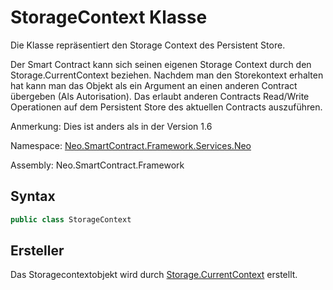 # StorageContext Klasse

Die Klasse repräsentiert den Storage Context des Persistent Store. 

Der Smart Contract kann sich seinen eigenen Storage Context durch den Storage.CurrentContext beziehen. Nachdem man den Storekontext erhalten hat kann man das Objekt als ein Argument an einen anderen Contract übergeben (Als Autorisation). Das erlaubt anderen Contracts Read/Write Operationen auf dem Persistent Store des aktuellen Contracts auszuführen.

Anmerkung: Dies ist anders als in der Version 1.6

Namespace: [Neo.SmartContract.Framework.Services.Neo](../neo.md)

Assembly: Neo.SmartContract.Framework

## Syntax

```c#
public class StorageContext
```

## Ersteller

Das Storagecontextobjekt wird durch [Storage.CurrentContext](Storage/CurrentContext.md) erstellt.
